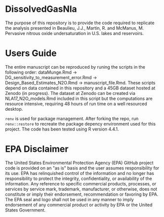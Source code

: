 # DissolvedGasNla

The purpose of this repository is to provide the code required to replicate the analysis presented in
Beaulieu, J.J., Martin, R. and McManus, M. Pervasive nitrous oxide undersaturation in U.S. lakes and reservoirs.

# Users Guide

The entire manuscript can be reproduced by runing the scripts in the following order: dataMunge.Rmd -> DG_sensitivity_to_measurement_error.Rmd -> Design_Based_Estimates_N2O.Rmd -> manuscript_file.Rmd. These scripts depend on data contained in this repository and a 45GB dataset hosted at Zenodo (in progress). The dataset at Zenodo can be created via NLA17_N2O_models.Rmd included in this script but the computations are resource intensive, requiring 48 hours of run time on a well resourced desktop.

`renv` is used for package management. After forking the repo, run `renv::restore` to recreate the package depency environment used for this project. The code has been tested using R version 4.4.1. 

# EPA Disclaimer
The United States Environmental Protection Agency (EPA) GitHub project code is provided on an "as is" basis and the user assumes responsibility for its use. EPA has relinquished control of the information and no longer has responsibility to protect the integrity, confidentiality, or availability of the information. Any reference to specific commercial products, processes, or services by service mark, trademark, manufacturer, or otherwise, does not constitute or imply their endorsement, recommendation or favoring by EPA. The EPA seal and logo shall not be used in any manner to imply endorsement of any commercial product or activity by EPA or the United States Government. 
